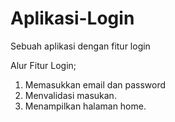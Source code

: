 # Aplikasi-Login
Sebuah aplikasi dengan fitur login

Alur Fitur Login;
1. Memasukkan email dan password
2. Menvalidasi masukan.
3. Menampilkan halaman home.
